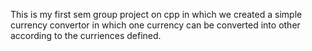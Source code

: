 This is my first sem group project on cpp in which we created a simple currency convertor in which one currency can be converted into other according to the curriences defined.

